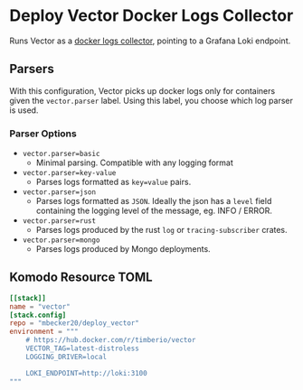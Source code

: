 # Deploy Vector Docker Logs Collector

Runs Vector as a [docker logs collector](https://vector.dev/docs/reference/configuration/sources/docker_logs/), pointing to a Grafana Loki endpoint.

## Parsers

With this configuration, Vector picks up docker logs only for containers given the `vector.parser` label. Using this label, you choose which log parser is used.

### Parser Options

- `vector.parser=basic`
  - Minimal parsing. Compatible with any logging format
- `vector.parser=key-value`
  - Parses logs formatted as `key=value` pairs.
- `vector.parser=json`
  - Parses logs formatted as `JSON`. Ideally the json has a `level`
		field containing the logging level of the message, eg. INFO / ERROR.
- `vector.parser=rust`
	- Parses logs produced by the rust `log` or `tracing-subscriber` crates.
- `vector.parser=mongo`
  - Parses logs produced by Mongo deployments.

## Komodo Resource TOML

```toml
[[stack]]
name = "vector"
[stack.config]
repo = "mbecker20/deploy_vector"
environment = """
	# https://hub.docker.com/r/timberio/vector
	VECTOR_TAG=latest-distroless
	LOGGING_DRIVER=local

	LOKI_ENDPOINT=http://loki:3100
"""
```